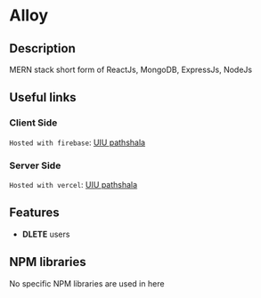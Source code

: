 # Alloy
## Description
MERN stack short form of ReactJs, MongoDB, ExpressJs, NodeJs
## Useful links
### Client Side
`Hosted with firebase`: [UIU pathshala](https://alloy-1feaf.web.app/)
### Server Side
`Hosted with vercel`: [UIU pathshala](https://alloy-1feaf.web.app/)
## Features
<ul>
<li><b>DLETE</b> users</li>
</ul>

## NPM libraries
No specific NPM libraries are used in here

